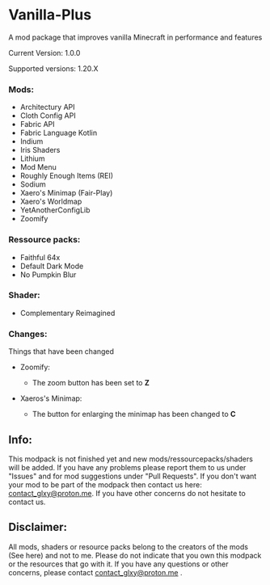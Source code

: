 # Vanilla-Plus
A mod package that improves vanilla Minecraft in performance and features

Current Version: 1.0.0

Supported versions: 1.20.X

### Mods:

- Architectury API
- Cloth Config API
- Fabric API
- Fabric Language Kotlin
- Indium
- Iris Shaders
- Lithium
- Mod Menu
- Roughly Enough Items (REI)
- Sodium
- Xaero's Minimap (Fair-Play)
- Xaero's Worldmap
- YetAnotherConfigLib
- Zoomify
  
### Ressource packs:

- Faithful 64x
- Default Dark Mode
- No Pumpkin Blur

### Shader:
- Complementary Reimagined

### Changes:
Things that have been changed

- Zoomify:
    - The zoom button has been set to **Z**
      
- Xaeros's Minimap:
    - The button for enlarging the minimap has been changed to **C**

## Info:
This modpack is not finished yet and new mods/ressourcepacks/shaders will be added. If you have any problems please report them to us under "Issues" and for mod suggestions under "Pull Requests". If you don't want your mod to be part of the modpack then contact us here: contact_glxy@proton.me. If you have other concerns do not hesitate to contact us.

## Disclaimer:

All mods, shaders or resource packs belong to the creators of the mods (See here) and not to me. Please do not indicate that you own this modpack or the resources that go with it. If you have any questions or other concerns, please contact contact_glxy@proton.me .
